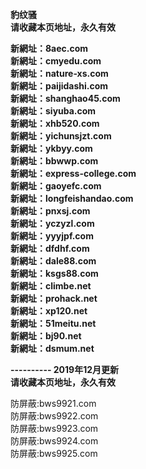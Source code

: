 <p><b>豹纹骚<br>
请收藏本页地址，永久有效<br>

新網址：8aec.com<br>
新網址：cmyedu.com<br>
新網址：nature-xs.com<br>
新網址：paijidashi.com<br>
新網址：shanghao45.com<br>
新網址：siyuba.com<br>
新網址：xhb520.com<br>
新網址：yichunsjzt.com<br>
新網址：ykbyy.com<br>
新網址：bbwwp.com<br>
新網址：express-college.com<br>
新網址：gaoyefc.com<br>
新網址：longfeishandao.com<br>
新網址：pnxsj.com<br>
新網址：yczyzl.com<br>
新網址：yyyjpf.com<br>
新網址：dfdhf.com<br>
新網址：dale88.com<br>
新網址：ksgs88.com<br>
新網址：climbe.net<br>
新網址：prohack.net<br>
新網址：xp120.net<br>
新網址：51meitu.net<br>
新網址：bj90.net<br>
新網址：dsmum.net<br>

---------- 2019年12月更新<br>
请收藏本页地址，永久有效</b></p>

防屏蔽:bws9921.com<br>
防屏蔽:bws9922.com<br>
防屏蔽:bws9923.com<br>
防屏蔽:bws9924.com<br>
防屏蔽:bws9925.com<br>
